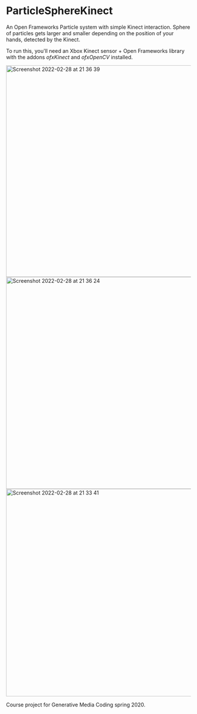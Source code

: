 # ParticleSphereKinect
An Open Frameworks Particle system with simple Kinect interaction.
Sphere of particles gets larger and smaller depending on the position of your hands, detected by the Kinect.

To run this, you'll need an Xbox Kinect sensor + Open Frameworks library with the addons *ofxKinect* and *ofxOpenCV* installed.

<img width="577" alt="Screenshot 2022-02-28 at 21 36 39" src="https://user-images.githubusercontent.com/58682837/156047287-f9e08c18-28f4-41b6-b274-fa190946c7f6.png">
<img width="578" alt="Screenshot 2022-02-28 at 21 36 24" src="https://user-images.githubusercontent.com/58682837/156047294-7a020f97-e733-4424-8fe1-4d47023c9e7b.png">
<img width="566" alt="Screenshot 2022-02-28 at 21 33 41" src="https://user-images.githubusercontent.com/58682837/156047090-856b2b2e-536f-4438-9e4a-402e982c1d9c.png">

Course project for Generative Media Coding spring 2020.

